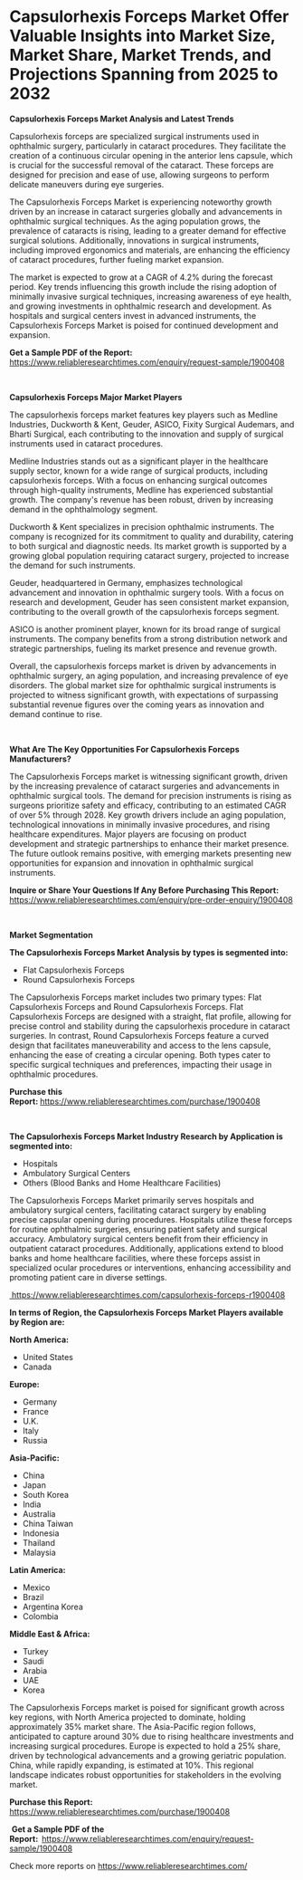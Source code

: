 <p><h1>Capsulorhexis Forceps Market Offer Valuable Insights into Market Size, Market Share, Market Trends, and Projections Spanning from 2025 to 2032</h1></p><p><strong>Capsulorhexis Forceps Market Analysis and Latest Trends</strong></p>
<p><p>Capsulorhexis forceps are specialized surgical instruments used in ophthalmic surgery, particularly in cataract procedures. They facilitate the creation of a continuous circular opening in the anterior lens capsule, which is crucial for the successful removal of the cataract. These forceps are designed for precision and ease of use, allowing surgeons to perform delicate maneuvers during eye surgeries.</p><p>The Capsulorhexis Forceps Market is experiencing noteworthy growth driven by an increase in cataract surgeries globally and advancements in ophthalmic surgical techniques. As the aging population grows, the prevalence of cataracts is rising, leading to a greater demand for effective surgical solutions. Additionally, innovations in surgical instruments, including improved ergonomics and materials, are enhancing the efficiency of cataract procedures, further fueling market expansion.</p><p>The market is expected to grow at a CAGR of 4.2% during the forecast period. Key trends influencing this growth include the rising adoption of minimally invasive surgical techniques, increasing awareness of eye health, and growing investments in ophthalmic research and development. As hospitals and surgical centers invest in advanced instruments, the Capsulorhexis Forceps Market is poised for continued development and expansion.</p></p>
<p><strong>Get a Sample PDF of the Report:&nbsp;</strong> <a href="https://www.reliableresearchtimes.com/enquiry/request-sample/1900408?utm_campaign=3164&utm_medium=2&utm_source=Github&utm_content=ia&utm_term=04032025&utm_id=capsulorhexis-forceps">https://www.reliableresearchtimes.com/enquiry/request-sample/1900408</a></p>
<p>&nbsp;</p>
<p><strong>Capsulorhexis Forceps Major Market Players</strong></p>
<p><p>The capsulorhexis forceps market features key players such as Medline Industries, Duckworth & Kent, Geuder, ASICO, Fixity Surgical Audemars, and Bharti Surgical, each contributing to the innovation and supply of surgical instruments used in cataract procedures.</p><p>Medline Industries stands out as a significant player in the healthcare supply sector, known for a wide range of surgical products, including capsulorhexis forceps. With a focus on enhancing surgical outcomes through high-quality instruments, Medline has experienced substantial growth. The company's revenue has been robust, driven by increasing demand in the ophthalmology segment.</p><p>Duckworth & Kent specializes in precision ophthalmic instruments. The company is recognized for its commitment to quality and durability, catering to both surgical and diagnostic needs. Its market growth is supported by a growing global population requiring cataract surgery, projected to increase the demand for such instruments.</p><p>Geuder, headquartered in Germany, emphasizes technological advancement and innovation in ophthalmic surgery tools. With a focus on research and development, Geuder has seen consistent market expansion, contributing to the overall growth of the capsulorhexis forceps segment.</p><p>ASICO is another prominent player, known for its broad range of surgical instruments. The company benefits from a strong distribution network and strategic partnerships, fueling its market presence and revenue growth.</p><p>Overall, the capsulorhexis forceps market is driven by advancements in ophthalmic surgery, an aging population, and increasing prevalence of eye disorders. The global market size for ophthalmic surgical instruments is projected to witness significant growth, with expectations of surpassing substantial revenue figures over the coming years as innovation and demand continue to rise.</p></p>
<p>&nbsp;</p>
<p><strong>What Are The Key Opportunities For Capsulorhexis Forceps Manufacturers?</strong></p>
<p><p>The Capsulorhexis Forceps market is witnessing significant growth, driven by the increasing prevalence of cataract surgeries and advancements in ophthalmic surgical tools. The demand for precision instruments is rising as surgeons prioritize safety and efficacy, contributing to an estimated CAGR of over 5% through 2028. Key growth drivers include an aging population, technological innovations in minimally invasive procedures, and rising healthcare expenditures. Major players are focusing on product development and strategic partnerships to enhance their market presence. The future outlook remains positive, with emerging markets presenting new opportunities for expansion and innovation in ophthalmic surgical instruments.</p></p>
<p><strong>Inquire or Share Your Questions If Any Before Purchasing This Report:</strong> <a href="https://www.reliableresearchtimes.com/enquiry/pre-order-enquiry/1900408?utm_campaign=3164&utm_medium=2&utm_source=Github&utm_content=ia&utm_term=04032025&utm_id=capsulorhexis-forceps">https://www.reliableresearchtimes.com/enquiry/pre-order-enquiry/1900408</a></p>
<p>&nbsp;</p>
<p><strong>Market Segmentation</strong></p>
<p><strong>The Capsulorhexis Forceps Market Analysis by types is segmented into:</strong></p>
<p><ul><li>Flat Capsulorhexis Forceps</li><li>Round Capsulorhexis Forceps</li></ul></p>
<p><p>The Capsulorhexis Forceps market includes two primary types: Flat Capsulorhexis Forceps and Round Capsulorhexis Forceps. Flat Capsulorhexis Forceps are designed with a straight, flat profile, allowing for precise control and stability during the capsulorhexis procedure in cataract surgeries. In contrast, Round Capsulorhexis Forceps feature a curved design that facilitates maneuverability and access to the lens capsule, enhancing the ease of creating a circular opening. Both types cater to specific surgical techniques and preferences, impacting their usage in ophthalmic procedures.</p></p>
<p><strong>Purchase this Report:&nbsp;</strong><a href="https://www.reliableresearchtimes.com/purchase/1900408?utm_campaign=3164&utm_medium=2&utm_source=Github&utm_content=ia&utm_term=04032025&utm_id=capsulorhexis-forceps">https://www.reliableresearchtimes.com/purchase/1900408</a></p>
<p>&nbsp;</p>
<p><strong>The Capsulorhexis Forceps Market Industry Research by Application is segmented into:</strong></p>
<p><ul><li>Hospitals</li><li>Ambulatory Surgical Centers</li><li>Others (Blood Banks and Home Healthcare Facilities)</li></ul></p>
<p><p>The Capsulorhexis Forceps Market primarily serves hospitals and ambulatory surgical centers, facilitating cataract surgery by enabling precise capsular opening during procedures. Hospitals utilize these forceps for routine ophthalmic surgeries, ensuring patient safety and surgical accuracy. Ambulatory surgical centers benefit from their efficiency in outpatient cataract procedures. Additionally, applications extend to blood banks and home healthcare facilities, where these forceps assist in specialized ocular procedures or interventions, enhancing accessibility and promoting patient care in diverse settings.</p></p>
<p><a href="https://www.reliableresearchtimes.com/capsulorhexis-forceps-r1900408?utm_campaign=3164&utm_medium=2&utm_source=Github&utm_content=ia&utm_term=04032025&utm_id=capsulorhexis-forceps">&nbsp;https://www.reliableresearchtimes.com/capsulorhexis-forceps-r1900408</a></p>
<p><strong>In terms of Region, the Capsulorhexis Forceps Market Players available by Region are:</strong></p>
<p>
    <p> <strong> North America: </strong>
        <ul>
            <li>United States</li>
            <li>Canada</li>
        </ul>
        </p> 
    <p> <strong> Europe: </strong>
        <ul>
            <li>Germany</li>
            <li>France</li>
            <li>U.K.</li>
            <li>Italy</li>
            <li>Russia</li>
        </ul>
        </p> 
    <p> <strong> Asia-Pacific: </strong>
        <ul>
            <li>China</li>
            <li>Japan</li>
            <li>South Korea</li>
            <li>India</li>
            <li>Australia</li>
            <li>China Taiwan</li>
            <li>Indonesia</li>
            <li>Thailand</li>
            <li>Malaysia</li>
        </ul>
        </p> 
    <p> <strong> Latin America: </strong>
        <ul>
            <li>Mexico</li>
            <li>Brazil</li>
            <li>Argentina Korea</li>
            <li>Colombia</li>
        </ul>
        </p> 
    <p> <strong> Middle East & Africa: </strong>
        <ul>
            <li>Turkey</li>
            <li>Saudi</li>
            <li>Arabia</li>
            <li>UAE</li>
            <li>Korea</li>
        </ul>
    </p>
    </p>
<p><p>The Capsulorhexis Forceps market is poised for significant growth across key regions, with North America projected to dominate, holding approximately 35% market share. The Asia-Pacific region follows, anticipated to capture around 30% due to rising healthcare investments and increasing surgical procedures. Europe is expected to hold a 25% share, driven by technological advancements and a growing geriatric population. China, while rapidly expanding, is estimated at 10%. This regional landscape indicates robust opportunities for stakeholders in the evolving market.</p></p>
<p><strong>Purchase this Report: </strong><a href="https://www.reliableresearchtimes.com/purchase/1900408?utm_campaign=3164&utm_medium=2&utm_source=Github&utm_content=ia&utm_term=04032025&utm_id=capsulorhexis-forceps">https://www.reliableresearchtimes.com/purchase/1900408</a></p>
<p>&nbsp;<strong>Get a Sample PDF of the Report:&nbsp;&nbsp;</strong><a href="https://www.reliableresearchtimes.com/enquiry/request-sample/1900408?utm_campaign=3164&utm_medium=2&utm_source=Github&utm_content=ia&utm_term=04032025&utm_id=capsulorhexis-forceps">https://www.reliableresearchtimes.com/enquiry/request-sample/1900408</a></p>
<p><strong></strong></p>
<p>Check more reports on <a href="https://www.reliableresearchtimes.com/?utm_campaign=3164&utm_medium=2&utm_source=Github&utm_content=ia&utm_term=04032025&utm_id=capsulorhexis-forceps">https://www.reliableresearchtimes.com/</a></p>
